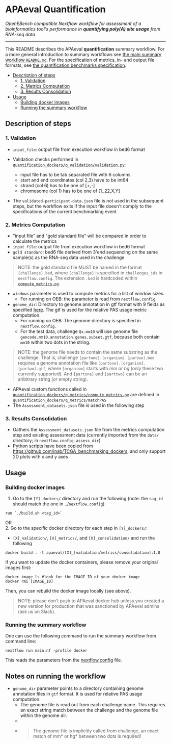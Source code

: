 # APAeval Quantification

*OpenEBench compatible Nextflow workflow for assessment of a bioinformatics tool's performance in **quantifying poly(A) site usage** from RNA-seq data*
___

This README describes the APAeval **quantification** summary workflow. For a more general introduction to summary workflows see [the main summary workflow `README.md`][readme-swf]. For the specification of metrics, in- and output file formats, see [the quantification benchmarks specification][q-spec].

- [Description of steps](#description-of-steps)
  - [1. Validation](#1-validation)
  - [2. Metrics Computation](#2-metrics-computation)
  - [3. Results Consolidation](#3-results-consolidation)
- [Usage](#usage)
  - [Building docker images](#building-docker-images)
  - [Running the summary workflow](#running-the-summary-workflow)
## Description of steps
### 1. Validation
- `input_file`: output file from execution workflow in bed6 format
- Validation checks performed in [`quantification_dockers/q_validation/validation.py`][validation-py]:
   - input file has to be tab separated file with 6 columns
   - start and end coordinates (col 2,3) have to be int64
   - strand (col 6) has to be one of [+,-]
   - chromosome (col 1) has to be one of [1..22,X,Y]   
  
- The `validated-participant-data.json` file is not used in the subsequent steps, but the workflow exits if the input file doesn't comply to the specifications of the current benchmarking event
  
### 2. Metrics Computation
- "input file" and "gold standard file" will be compared in order to calculate the metrics
- `input_file`: output file from execution workflow in bed6 format
- `gold standard`: bed6 file derived from 3'end sequencing on the same sample(s) as the RNA-seq data used in the challenge
>NOTE: the gold standard file MUST be named in the format `[challenge].bed`, where `[challenge]` is specified in `challenges_ids` in `nextflow.config`. The extension `.bed` is hardcoded within [`compute_metrics.py`][metrics-py].
- `windows` parameter is used to compute metrics for a list of window sizes.
    - For running on OEB: the parameter is read from `nextflow.config`.
- `genome_dir`: Directory to genome annotation in gtf format with 9 fields as specified [here](https://www.ensembl.org/info/website/upload/gff.html). The gtf is used for the relative PAS usage metric computation.
  - For running on OEB: The genome directory is specified in `nextflow.config`. 
  - For the test data, challenge `Qx.mm10` will use genome file `gencode.mm10.annotation.genes.subset.gtf`, because both contain `mm10` within two dots in the string.
> NOTE: the genome file needs to contain the same substring as the challenge. That is, challenge `[partone].[organism].[partwo].bed` requires a genome annotation file like `[partone].[organism].[partwo].gtf`, where `[organism]` starts with *mm* or *hg* (only these two currently supported). And `[partone]` and `[parttwo]` can be an aribitrary string (or empty string).
- APAeval custom functions called in [`quantification_dockers/q_metrics/compute_metrics.py`][metrics-py] are defined in `quantification_dockers/q_metrics/matchPAS`
- The `Assessment_datasets.json` file is used in the following step

### 3. Results Consolidation
- Gathers the `Assessment_datasets.json` file from the metrics computation step and existing assessment data (currently imported from the `data/` directory; in `nextflow.config`: `assess_dir`)
- Python scripts have been copied from https://github.com/inab/TCGA_benchmarking_dockers, and only support 2D plots with x and y axes

## Usage
### Building docker images

1. Go to the `[Y]_dockers/` directory and run the following
(note: the `tag_id` should match the one in ../`nextflow.config`)
```
run `./build.sh <tag_id>`
```
OR   
2. Go to the specific docker directory for each step in `[Y]_dockers/`:
 - `[X]_validation/`, `[X]_metrics/`, and `[X]_consolidation/`
and run the following
```
docker build . -t apaeval/[X]_[validation/metrics/consolidation]:1.0
```
If you want to update the docker containers, please remove your original images first:
```
docker image ls #look for the IMAGE_ID of your docker image
docker rmi [IMAGE_ID]
```
Then, you can rebuild the docker image locally (see above).
> NOTE: please don't push to APAeval docker hub unless you created a new version for production that was sanctioned by APAeval admins (ask us on Slack).

### Running the summary workflow
One can use the following command to run the summary workflow from command line:
```
nextflow run main.nf -profile docker
```
This reads the parameters from the [nextflow.config][nextflow-config] file.

## Notes on running the workflow


- `genome_dir` parameter points to a directory containing genome annotation files in `gtf` format. It is used for relative PAS usage computation.
    - The genome file is read out from each challenge name. This requires an exact string match between the challenge and the genome file within the genome dir.
    - 
    - > The genome file is implicitly called from challenge, an exact match of mm* or hg* between two dots is required!

[//]: # (References)
[readme-swf]: ../README.md
[q-spec]: ./specification/
[validation-py]:./quantification_dockers/q_validation/validation.py
[metrics-py]:./quantification_dockers/q_metrics/compute_metrics.py
[nextflow-config]: ./nextflow.config
